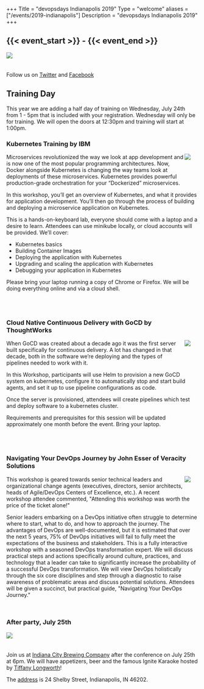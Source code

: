 +++
Title = "devopsdays Indianapolis 2019"
Type = "welcome"
aliases = ["/events/2019-indianapolis"]
Description = "devopsdays Indianapolis 2019"
+++

<h2>{{< event_start >}} - {{< event_end >}}</h2>

<img style="float: center; max-width: 500px; padding: 0px 20px 20px 0px" src="/events/2019-indianapolis/logo-square.jpg"></img>

Follow us on <a href="https://twitter.com/devopsdaysindy">Twitter</a> and <a href="https://www.facebook.com/devopsdaysindy/">Facebook</a>

<h2>Training Day</h2>
This year we are adding a half day of training on Wednesday, July 24th
from 1 - 5pm that is included with your registration. Wednesday will
only be for training. We will open the doors at 12:30pm and training
will start at 1:00pm.

<h3><b>Kubernetes Training by IBM</b></h3>
<img style="float: right; max-width: 200px; padding: 0px 20px 20px 0px" src="/img/sponsors/ibm.png"></img>
<p>
Microservices revolutionized the way we look at app development and is
now one of the most popular programming architectures. Now, Docker
alongside Kubernetes is changing the way teams look at deployments of
these microservices. Kubernetes provides powerful production-grade
orchestration for your “Dockerized” microservices.

In this workshop, you’ll get an overview of Kubernetes, and what it
provides for application development. You’ll then go through the process
of building and deploying a microservice application on Kubernetes.

This is a hands-on-keyboard lab, everyone should come with a laptop and
a desire to learn. Attendees can use minikube locally, or cloud accounts
will be provided. We’ll cover:

<ul>
<li>Kubernetes basics</li>
<li>Building Container Images</li>
<li>Deploying the application with Kubernetes</li>
<li>Upgrading and scaling the application with Kubernetes</li>
<li>Debugging your application in Kubernetes</li>
</ul>

Please bring your laptop running a copy of Chrome or Firefox. We will be
doing everything online and via a cloud shell.
</p>

<br/>
<br/>

<h3><b>Cloud Native Continuous Delivery with GoCD by ThoughtWorks</b></h3>
<img style="float: right; max-width: 200px; padding: 0px 20px 20px 0px" src="/img/sponsors/thoughtworks-gocd.png"></img>
<p>
When GoCD was created about a decade ago it was the first server built
specifically for continuous delivery. A lot has changed in that decade,
both in the software we’re deploying and the types of pipelines needed
to work with it.

In this Workshop, participants will use Helm to provision a new GoCD
system on kubernetes, configure it to automatically stop and start build
agents, and set it up to use pipeline configurations as code.

Once the server is provisioned, attendees will create pipelines which
test and deploy software to a kubernetes cluster.

Requirements and prerequisites for this session will be updated
approximately one month before the event. Bring your laptop.
</p>

<br/>
<br/>

<h3><b>Navigating Your DevOps Journey by John Esser of Veracity Solutions</b></h3>
<img style="float: right; max-width: 200px; padding: 0px 20px 20px 0px" src="/img/sponsors/veracity-solutions.png"></img>
<p>
This workshop is geared towards senior technical leaders and
organizational change agents (executives, directors, senior architects,
heads of Agile/DevOps Centers of Excellence, etc.). A recent workshop
attendee commented, "Attending this workshop was worth the price of the
ticket alone!"

Senior leaders embarking on a DevOps initiative often struggle to
determine where to start, what to do, and how to approach the journey.
The advantages of DevOps are well-documented, but it is estimated that
over the next 5 years, 75% of DevOps initiatives will fail to fully meet
the expectations of the business and stakeholders. This is a fully
interactive workshop with a seasoned DevOps transformation expert. We
will discuss practical steps and actions specifically around culture,
practices, and technology that a leader can take to significantly
increase the probability of a successful DevOps transformation. We will
view DevOps holistically through the six core disciplines and step
through a diagnostic to raise awareness of problematic areas and discuss
potential solutions. Attendees will be given a succinct, but practical
guide, "Navigating Your DevOps Journey."
</p>

<br/>

<h3><b>After party, July 25th</b></h3>
<img style="float: center; max-width: 800px; padding: 0px 20px 20px 0px" src="/events/2019-indianapolis/indiana_city_brewing_co.png"></img>
<p>
Join us at <a href="http://indianacitybeer.com/">Indiana City Brewing Company</a>
after the conference on July 25th at 6pm. We will have appetizers, beer
and the famous Ignite Karaoke hosted by <a href="https://twitter.com/thelongshanx">Tiffany Longworth</a>!

The <a href="https://goo.gl/maps/pNQd3TF792wKeNQE8">address</a> is 24 Shelby Street, Indianapolis, IN 46202.
</p>
